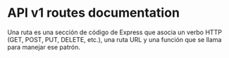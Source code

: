 # API v1 routes documentation

Una ruta es una sección de código de Express que asocia un verbo HTTP (GET, POST, PUT, DELETE, etc.), una ruta URL y una función que se llama para manejar ese patrón.